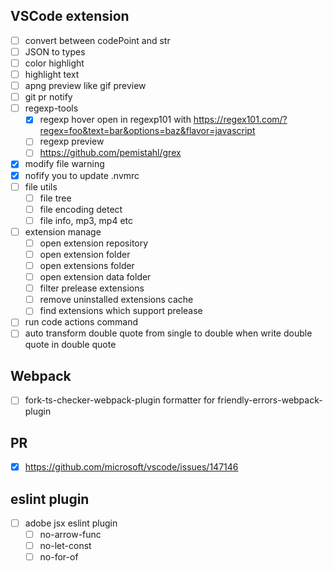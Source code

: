 ## VSCode extension

- [ ] convert between codePoint and str
- [ ] JSON to types
- [ ] color highlight
- [ ] highlight text
- [ ] apng preview like gif preview
- [ ] git pr notify
- [ ] regexp-tools
  - [x] regexp hover open in regexp101 with https://regex101.com/?regex=foo&text=bar&options=baz&flavor=javascript
  - [ ] regexp preview
  - [ ] https://github.com/pemistahl/grex
- [x] modify file warning
- [x] nofify you to update .nvmrc
- [ ] file utils
  - [ ] file tree
  - [ ] file encoding detect
  - [ ] file info, mp3, mp4 etc
- [ ] extension manage
  - [ ] open extension repository
  - [ ] open extension folder
  - [ ] open extensions folder
  - [ ] open extension data folder
  - [ ] filter prelease extensions
  - [ ] remove uninstalled extensions cache
  - [ ] find extensions which support prelease
- [ ] run code actions command
- [ ] auto transform double quote from single to double when write double quote in double quote

## Webpack 

- [ ] fork-ts-checker-webpack-plugin formatter for friendly-errors-webpack-plugin

## PR

- [x] https://github.com/microsoft/vscode/issues/147146

## eslint plugin

- [ ] adobe jsx eslint plugin
  - [ ] no-arrow-func
  - [ ] no-let-const
  - [ ] no-for-of

